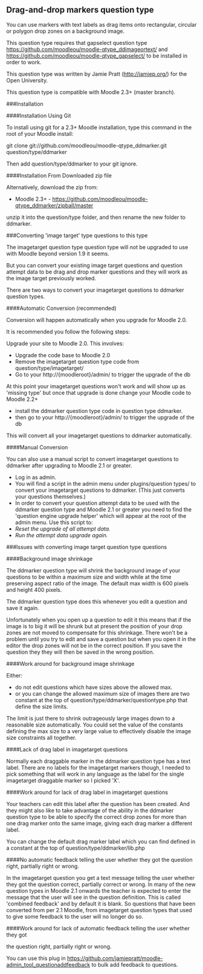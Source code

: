 Drag-and-drop markers question type
-----------------------------------

You can use markers with text labels as drag items onto rectangular, circular or
polygon drop zones on a background image.

This question type requires that gapselect question type
https://github.com/moodleou/moodle-qtype_ddimageortext/ and
https://github.com/moodleou/moodle-qtype_gapselect/
to be installed in order to work.

This question type was written by Jamie Pratt (http://jamiep.org/) for the Open
University.

This question type is compatible with Moodle 2.3+ (master branch).

###Installation

####Installation Using Git 

To install using git for a 2.3+ Moodle installation, type this command in the
root of your Moodle install:

git clone git://github.com/moodleou/moodle-qtype_ddmarker.git question/type/ddmarker

Then add question/type/ddmarker to your git ignore.

####Installation From Downloaded zip file

Alternatively, download the zip from:

* Moodle 2.3+ - https://github.com/moodleou/moodle-qtype_ddmarker/zipball/master

unzip it into the question/type folder, and then rename the new folder to ddmarker.

###Converting 'image target' type questions to this type

The imagetarget question type question type will not be upgraded to use with Moodle beyond version 1.9 it seems.

But you can convert your existing image target questions and question attempt data to be drag and drop marker questions and they 
will work as the image target previously worked.

There are two ways to convert your imagetarget questions to ddmarker question types.

####Automatic Conversion (recommended)

Conversion will happen automatically when you upgrade for Moodle 2.0.

It is recommended you follow the following steps:

Upgrade your site to Moodle 2.0. This involves:

* Upgrade the code base to Moodle 2.0
* Remove the imagetarget question type code from question/type/imagetarget/
* Go to your http://{moodleroot}/admin/ to trigger the upgrade of the db

At this point your imagetarget questions won't work and will show up as
'missing type' but once that upgrade is done change your Moodle code to Moodle 2.2+

* install the ddmarker question type code in question type ddmarker.
* then go to your http://{moodleroot}/admin/ to trigger the upgrade of the db

This will convert all your imagetarget questions to ddmarker automatically.

####Manual Conversion

You can also use a manual script to convert imagetarget questions to ddmarker
after upgrading to Moodle 2.1 or greater.

* Log in as admin.
* You will find a script in the admin menu under plugins/question types/ to
convert your imagetarget questions to ddmarker.
(This just converts your questions themselves.)
* In order to convert your question attempt data to be used with the ddmarker
question type and Moodle 2.1 or greater you need to find the 'question engine
upgrade helper' which will appear at the root of the admin menu. Use this script to:
* _Reset the upgrade of all attempt data._
* _Run the attempt data upgrade again._

###Issues with converting image target question type questions

####Background image shrinkage

The ddmarker question type will shrink the background image of your questions to
be within a maximum size and width while at the time preserving aspect ratio of
the image. The default max width is 600 pixels and height 400 pixels.

The ddmarker question type does this whenever you edit a question and save it again.

Unfortunately when you open up a question to edit it this means that if the
image is to big it will be shrunk but at present the position of your drop zones
are not moved to compensate for this shrinkage. There won't be a problem until
you try to edit and save a question but when you open it in the editor the drop
zones will not be in the correct position. If you save the question they
they will then be saved in the wrong position.

####Work around for background image shrinkage

Either:

* do not edit questions which have sizes above the allowed max.
* or you can change the allowed maximum size of images there are two constant at
the top of question/type/ddmarker/questiontype.php that define the size limits.

The limit is just there to shrink outrageously large images down to a reasonable
size automatically. You could set the value of the constants defining the max
size to a very large value to effectively disable the image size constraints all
together.

####Lack of drag label in imagetarget questions

Normally each draggable marker in the ddmarker question type has a text label.
There are no labels for the imagetarget markers though, I needed to pick
something that will work in any language as the label for the single imagetarget
draggable marker so I picked 'X'.

####Work around for lack of drag label in imagetarget questions

Your teachers can edit this label after the question has been created. And they
might also like to take advantage of the ability in the ddmarker question type
to be able to specify the correct drop zones for more than one drag marker onto
the same image, giving each drag marker a different label.

You can change the default drag marker label which you can find defined in a
constant at the top of question/type/ddmarker/lib.php

####No automatic feedback telling the user whether they got the question right, partially right or wrong.

In the imagetarget question you get a text message telling the user whether they
got the question correct, partially correct or wrong. In many of the new
question types in Moodle 2.1 onwards the teacher is expected to enter the
message that the user will see in the question definition. This is called
'combined feedback' and by default it is blank. So questions that have been
converted from per 2.1 Moodle, from imagetarget question types that used to
give some feedback to the user will no longer do so.

####Work around for lack of automatic feedback telling the user whether they got

the question right, partially right or wrong.

You can use this plug in
https://github.com/jamiepratt/moodle-admin_tool_questionaddfeedback to bulk add
feedback to questions.
